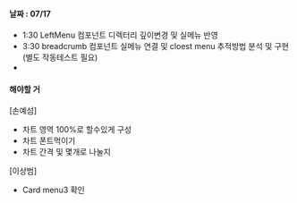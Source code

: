 
#### 날짜 : 07/17

- 1:30 LeftMenu 컴포넌트 디렉터리 깊이변경 및 실메뉴 반영
- 3:30 breadcrumb 컴포넌트 실메뉴 연결 및 cloest menu 추적방법 분석 및 구현 (별도 작동테스트 필요)
- 
#### 해야할 거

[손예섬]
- 차트 영역 100%로 할수있게 구성
- 차트 폰트먹이기
- 차트 간격 및 몇개로 나눌지

[이상범]
- Card menu3 확인